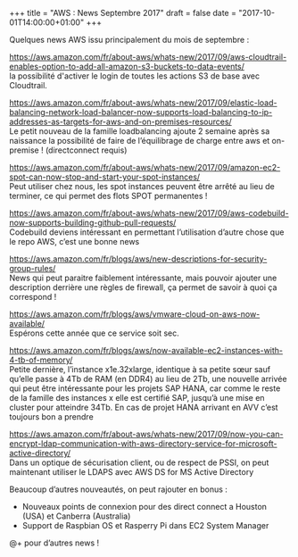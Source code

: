 +++
title = "AWS : News Septembre 2017"
draft = false
date = "2017-10-01T14:00:00+01:00"
+++

Quelques news AWS issu principalement du mois de septembre :

https://aws.amazon.com/fr/about-aws/whats-new/2017/09/aws-cloudtrail-enables-option-to-add-all-amazon-s3-buckets-to-data-events/  
<i class="fa fa-arrow-circle-right" aria-hidden="true"></i>la possibilité d'activer le login de toutes les actions S3 de base avec Cloudtrail.

https://aws.amazon.com/fr/about-aws/whats-new/2017/09/elastic-load-balancing-network-load-balancer-now-supports-load-balancing-to-ip-addresses-as-targets-for-aws-and-on-premises-resources/  
<i class="fa fa-arrow-circle-right" aria-hidden="true"></i>Le petit nouveau de la famille loadbalancing ajoute 2 semaine après sa naissance la possibilité de faire de l’équilibrage de charge entre aws et on-premise ! (directconnect requis) 

https://aws.amazon.com/fr/about-aws/whats-new/2017/09/amazon-ec2-spot-can-now-stop-and-start-your-spot-instances/  
<i class="fa fa-arrow-circle-right" aria-hidden="true"></i>Peut utiliser chez nous, les spot instances peuvent être arrêté au lieu de terminer, ce qui permet des flots SPOT permanentes !

https://aws.amazon.com/fr/about-aws/whats-new/2017/09/aws-codebuild-now-supports-building-github-pull-requests/  
<i class="fa fa-arrow-circle-right" aria-hidden="true"></i>Codebuild deviens intéressant en permettant l’utilisation d’autre chose que le repo AWS, c’est une bonne news 

https://aws.amazon.com/fr/blogs/aws/new-descriptions-for-security-group-rules/  
<i class="fa fa-arrow-circle-right" aria-hidden="true"></i>News qui peut paraitre faiblement intéressante, mais pouvoir ajouter une description derrière une règles de firewall, ça permet de savoir à quoi ça correspond !

https://aws.amazon.com/fr/blogs/aws/vmware-cloud-on-aws-now-available/  
<i class="fa fa-arrow-circle-right" aria-hidden="true"></i>Espérons cette année que ce service soit sec.

https://aws.amazon.com/fr/blogs/aws/now-available-ec2-instances-with-4-tb-of-memory/  
<i class="fa fa-arrow-circle-right" aria-hidden="true"></i>Petite dernière, l’instance x1e.32xlarge, identique à sa petite sœur sauf qu’elle passe à 4Tb de RAM (en DDR4) au lieu de 2Tb, une nouvelle arrivée qui peut être intéressante pour les projets SAP HANA, car comme le reste de la famille des instances x elle est certifié SAP, jusqu’à une mise en cluster pour atteindre 34Tb. En cas de projet HANA arrivant en AVV c’est toujours bon a prendre

https://aws.amazon.com/fr/about-aws/whats-new/2017/09/now-you-can-encrypt-ldap-communication-with-aws-directory-service-for-microsoft-active-directory/  
<i class="fa fa-arrow-circle-right" aria-hidden="true"></i>Dans un optique de sécurisation client, ou de respect de PSSI, on peut maintenant utiliser le LDAPS avec AWS DS for MS Active Directory

Beaucoup d’autres nouveautés, on peut rajouter en bonus :
-	Nouveaux points de connexion pour des direct connect a Houston (USA) et Canberra (Australia)
-	Support de Raspbian OS et Rasperry Pi dans EC2 System Manager

@+ pour d’autres news !
